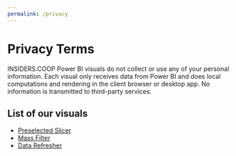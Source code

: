 ```yaml
---
permalink: /privacy
---
```

# Privacy Terms

INSIDERS.COOP Power BI visuals do not collect or use any of your personal information. Each visual only receives data from Power BI and does local computations and rendering in the client browser or desktop app. No information is transmitted to third-party services.

## List of our visuals
- [Preselected Slicer](preselected-slicer)
- [Mass Filter](mass-filter)
- [Data Refresher](data-refresher)
